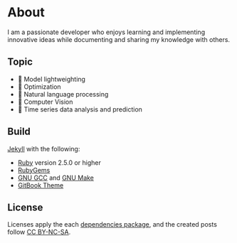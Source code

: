 # About
 I am a passionate developer who enjoys learning and implementing innovative ideas while documenting and sharing my knowledge with others.

## Topic
- :star2: Model lightweighting
- :star2: Optimization
- :star2: Natural language processing
- :star2: Computer Vision
- :star2: Time series data analysis and prediction

## Build
[Jekyll](https://jekyllrb.com) with the following:
- [Ruby](https://www.ruby-lang.org/en/) version 2.5.0 or higher
- [RubyGems](https://rubygems.org/)
- [GNU GCC](https://gcc.gnu.org/git.html) and [GNU Make](https://www.gnu.org/software/make/)
- [GitBook Theme](https://github.com/sighingnow/jekyll-gitbook)

## License
Licenses apply the each [dependencies package](https://choosealicense.com/licenses/), and the created posts follow [CC BY-NC-SA](https://creativecommons.org/licenses/by-nc-sa/4.0/).
